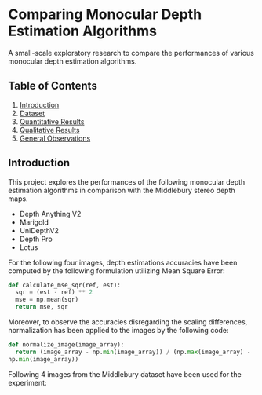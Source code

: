 # Comparing Monocular Depth Estimation Algorithms
A small-scale exploratory research to compare the performances of various monocular depth estimation algorithms.

## Table of Contents
1. [Introduction](#introduction)
2. [Dataset](#dataset)
3. [Quantitative Results](#quantitative-results)
4. [Qualitative Results](#qualitative-results)
5. [General Observations](#general-observations)

## Introduction
This project explores the performances of the following monocular depth estimation algorithms in comparison with the Middlebury stereo depth maps.
- Depth Anything V2
- Marigold
- UniDepthV2
- Depth Pro
- Lotus

For the following four images, depth estimations accuracies have been computed by the following formulation utilizing Mean Square Error: 

```python
def calculate_mse_sqr(ref, est): 
  sqr = (est - ref) ** 2 
  mse = np.mean(sqr) 
  return mse, sqr
```

Moreover, to observe the accuracies disregarding the scaling differences, normalization has been applied to the images by the following code:

```python
def normalize_image(image_array): 
  return (image_array - np.min(image_array)) / (np.max(image_array) - 
np.min(image_array)) 
```

Following 4 images from the Middlebury dataset have been used for the experiment:
